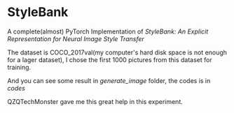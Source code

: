 # StyleBank

A complete(almost) PyTorch Implementation of *StyleBank: An Explicit Representation for Neural Image Style Transfer*

The dataset is COCO_2017val(my computer's hard disk space is not enough for a lager dataset), I chose the first 1000 pictures from this dataset for training.

And you can see some result in *generate_image* folder, the codes is in *codes*

QZQTechMonster gave me this great help in this experiment.